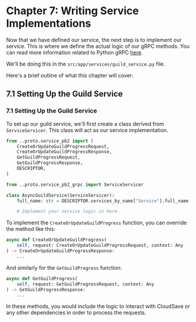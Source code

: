# Chapter 7: Writing Service Implementations

Now that we have defined our service, the next step is to implement our service. 
This is where we define the actual logic of our gRPC methods.
You can read more information related to Python gRPC [here](https://grpc.io/docs/languages/python/basics/).

We'll be doing this in the `src/app/services/guild_service.py` file.

Here's a brief outline of what this chapter will cover:

## 7.1 Setting Up the Guild Service

### 7.1 Setting Up the Guild Service
To set up our guild service, we'll first create a class derived from `ServiceServicer`.
This class will act as our service implementation.

```python
from ..proto.service_pb2 import (
    CreateOrUpdateGuildProgressRequest,
    CreateOrUpdateGuildProgressResponse,
    GetGuildProgressRequest,
    GetGuildProgressResponse,
    DESCRIPTOR,
)

from ..proto.service_pb2_grpc import ServiceServicer

class AsyncGuildService(ServiceServicer):
    full_name: str = DESCRIPTOR.services_by_name["Service"].full_name

    # Implement your service logic in here.
```

To implement the `CreateOrUpdateGuildProgress` function, you can override the method like this:

```python
async def CreateOrUpdateGuildProgress(
    self, request: CreateOrUpdateGuildProgressRequest, context: Any
) -> CreateOrUpdateGuildProgressResponse:
    ...

```

And similarly for the `GetGuildProgress` function:

```python
async def GetGuildProgress(
    self, request: GetGuildProgressRequest, context: Any
) -> GetGuildProgressResponse:
    ...

```

In these methods, you would include the logic to interact with CloudSave or 
any other dependencies in order to process the requests.
